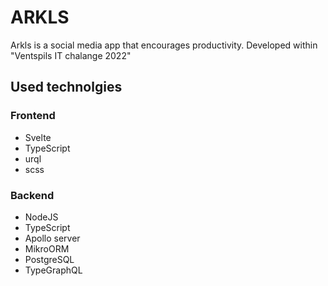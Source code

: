 # ARKLS
Arkls is a social media app that encourages productivity.
Developed within "Ventspils IT chalange 2022"

## Used technolgies
### Frontend
- Svelte
- TypeScript
- urql
- scss
### Backend
- NodeJS
- TypeScript
- Apollo server
- MikroORM
- PostgreSQL
- TypeGraphQL
